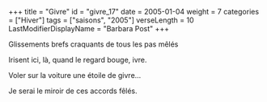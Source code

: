 +++
title = "Givre"
id = "givre_17"
date = 2005-01-04
weight = 7
categories = ["Hiver"]
tags = ["saisons", "2005"]
verseLength = 10
LastModifierDisplayName = "Barbara Post"
+++

Glissements brefs craquants de tous les pas mêlés

Irisent ici, là, quand le regard bouge, ivre.

Voler sur la voiture une étoile de givre...

Je serai le miroir de ces accords fêlés.
